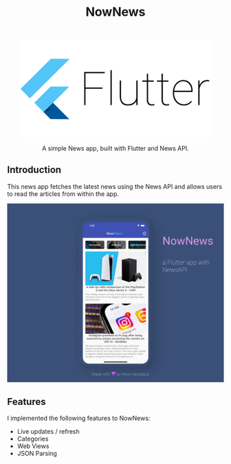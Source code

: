 <h1 align="center"> NowNews </h1> <br>
<p align="center">
  <a href="https://gitpoint.co/">
    <img alt="Flutter" title="GitPoint" src="flutter_logo.png" width="450">
  </a>
</p>

<p align="center">
  A simple News app, built with Flutter and News API.
</p>


## Introduction

This news app fetches the latest news using the News API and allows users to read the articles from within the app.

<p align="center">
  <img src = "AppShowcase.png" width=700>
</p>

## Features

I implemented the following features to NowNews:

* Live updates / refresh
* Categories
* Web Views
* JSON Parsing
